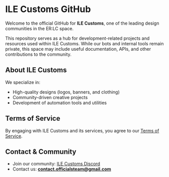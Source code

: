 # ILE Customs GitHub

Welcome to the official GitHub for **ILE Customs**, one of the leading design communities in the ER:LC space.  

This repository serves as a hub for development-related projects and resources used within ILE Customs. While our bots and internal tools remain private, this space may include useful documentation, APIs, and other contributions to the community.

## About ILE Customs  
We specialize in:  
- High-quality designs (logos, banners, and clothing)  
- Community-driven creative projects  
- Development of automation tools and utilities  

## Terms of Service  
By engaging with ILE Customs and its services, you agree to our [Terms of Service](https://docs.google.com/document/d/1uoMZvLeUeVX-f4wok0Pq07PYeWslt4jxXglHTJJZHoA/edit?usp=sharing).  

## Contact & Community  
- Join our community: [ILE Customs Discord](https://discord.com/invite/ilecustoms)  
- Contact us: **contact.officialsteam@gmail.com**  
